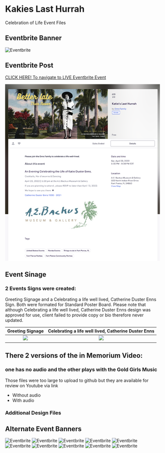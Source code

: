 # Kakies Last Hurrah
Celebration of Life Event Files
## Eventbrite Banner
![Eventbrite](https://github.com/f-marquez/Kakies_last_hurrah/blob/main/EventBanner/9.png)
## Eventbrite Post
[CLICK HERE! To navigate to LIVE Eventbrite Event](https://www.eventbrite.com/e/katies-last-hurrah-tickets-311857563367)

![Titanic](https://github.com/f-marquez/Kakies_last_hurrah/blob/main/Screen%20Shot%202022-04-23%20at%2012.20.03%20AM.png)


## Event Sinage
### 2 Events Signs were created:
Greeting Signage and a Celebrating a life well lived, Catherine Duster Enns Sign. Both were formated for Standard Poster Board.
Please note that although Celebrating a life well lived, Catherine Duster Enns design was approved for use, client failed to provide copy or bio therefore never updated.

Greeting Signage| Celebrating a life well lived, Catherine Duster Enns
:-------------------------:|:-------------------------:
![](https://github.com/f-marquez/Kakies_last_hurrah/blob/main/Better%20late%20Than%20Never%20!/3.png)  |  ![](https://github.com/f-marquez/Kakies_last_hurrah/blob/main/Better%20late%20Than%20Never%20!/4.png)



## There 2 versions of the in Memorium Video: 
### one has no audio and the other plays with the Gold Girls Music
 Those files were too large to upload to github but they are available for review on Youtube via link
 - Without audio
 - With audio

### Additional Design Files
 ## Alternate Event Banners
 ![Eventbrite](https://github.com/f-marquez/Kakies_last_hurrah/blob/main/EventBanner/2.png)
 ![Eventbrite](https://github.com/f-marquez/Kakies_last_hurrah/blob/main/EventBanner/3.png)
 ![Eventbrite](https://github.com/f-marquez/Kakies_last_hurrah/blob/main/EventBanner/4.png)
 ![Eventbrite](https://github.com/f-marquez/Kakies_last_hurrah/blob/main/EventBanner/5.png)
 ![Eventbrite](https://github.com/f-marquez/Kakies_last_hurrah/blob/main/EventBanner/6.png)
 ![Eventbrite](https://github.com/f-marquez/Kakies_last_hurrah/blob/main/EventBanner/7.png)
 ![Eventbrite](https://github.com/f-marquez/Kakies_last_hurrah/blob/main/EventBanner/8.png)
 ![Eventbrite](https://github.com/f-marquez/Kakies_last_hurrah/blob/main/EventBanner/10.png)
 ![Eventbrite](https://github.com/f-marquez/Kakies_last_hurrah/blob/main/EventBanner/11.png)
 ![Eventbrite](https://github.com/f-marquez/Kakies_last_hurrah/blob/main/EventBanner/12.png) 
 
